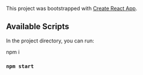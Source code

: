 This project was bootstrapped with [Create React App](https://github.com/facebook/create-react-app).

## Available Scripts

In the project directory, you can run:

npm i

### `npm start`



